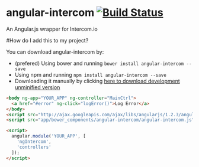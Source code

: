 # angular-intercom [![Build Status](https://travis-ci.org/gdi2290/angular-intercom.png?branch=master)](https://travis-ci.org/gdi2290/angular-intercom)
An Angular.js wrapper for Intercom.io


#How do I add this to my project?

You can download angular-intercom by:

* (prefered) Using bower and running `bower install angular-intercom --save`
* Using npm and running `npm install angular-intercom --save`
* Downloading it manually by clicking [here to download development unminified version](https://raw.github.com/gdi2290/angular-intercom/master/angular-intercom.js)


````html
<body ng-app="YOUR_APP" ng-controller="MainCtrl">
  <a href="#error" ng-click="logError()">Log Error</a>
</body>
<script src="http://ajax.googleapis.com/ajax/libs/angularjs/1.2.3/angular.js"></script>
<script src="app/bower_components/angular-intercom/angular-intercom.js"></script>

<script>
  angular.module('YOUR_APP', [
    'ngIntercom',
    'controllers'
  ]);
</script>

````

